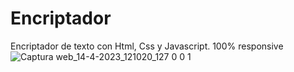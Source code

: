 # Encriptador
Encriptador de texto con Html, Css y Javascript. 100% responsive
![Captura web_14-4-2023_121020_127 0 0 1](https://user-images.githubusercontent.com/122823252/232097391-8ff37872-75fe-45a3-be73-ffd6c82f6ebf.jpeg)
